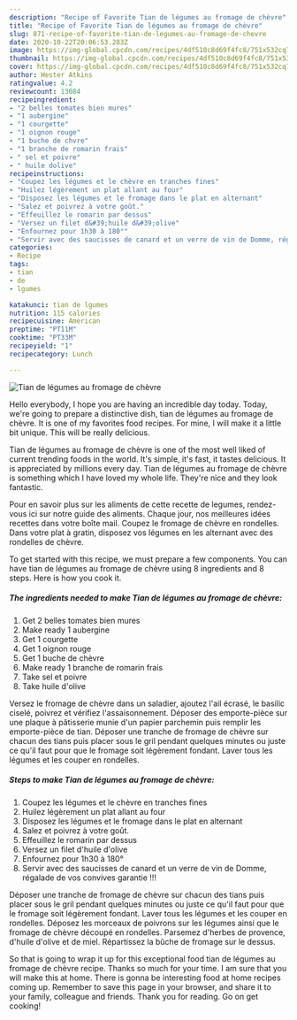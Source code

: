 ```yaml
---
description: "Recipe of Favorite Tian de légumes au fromage de chèvre"
title: "Recipe of Favorite Tian de légumes au fromage de chèvre"
slug: 871-recipe-of-favorite-tian-de-legumes-au-fromage-de-chevre
date: 2020-10-22T20:06:53.283Z
image: https://img-global.cpcdn.com/recipes/4df510c8d69f4fc8/751x532cq70/tian-de-legumes-au-fromage-de-chevre-photo-principale-de-la-recette.jpg
thumbnail: https://img-global.cpcdn.com/recipes/4df510c8d69f4fc8/751x532cq70/tian-de-legumes-au-fromage-de-chevre-photo-principale-de-la-recette.jpg
cover: https://img-global.cpcdn.com/recipes/4df510c8d69f4fc8/751x532cq70/tian-de-legumes-au-fromage-de-chevre-photo-principale-de-la-recette.jpg
author: Hester Atkins
ratingvalue: 4.2
reviewcount: 13084
recipeingredient:
- "2 belles tomates bien mures"
- "1 aubergine"
- "1 courgette"
- "1 oignon rouge"
- "1 buche de chvre"
- "1 branche de romarin frais"
- " sel et poivre"
- " huile dolive"
recipeinstructions:
- "Coupez les légumes et le chèvre en tranches fines"
- "Huilez légèrement un plat allant au four"
- "Disposez les légumes et le fromage dans le plat en alternant"
- "Salez et poivrez à votre goût."
- "Effeuillez le romarin par dessus"
- "Versez un filet d&#39;huile d&#39;olive"
- "Enfournez pour 1h30 à 180°"
- "Servir avec des saucisses de canard et un verre de vin de Domme, régalade de vos convives garantie !!!"
categories:
- Recipe
tags:
- tian
- de
- lgumes

katakunci: tian de lgumes 
nutrition: 115 calories
recipecuisine: American
preptime: "PT11M"
cooktime: "PT33M"
recipeyield: "1"
recipecategory: Lunch

---
```



![Tian de légumes au fromage de chèvre](https://img-global.cpcdn.com/recipes/4df510c8d69f4fc8/751x532cq70/tian-de-legumes-au-fromage-de-chevre-photo-principale-de-la-recette.jpg)

Hello everybody, I hope you are having an incredible day today. Today, we're going to prepare a distinctive dish, tian de légumes au fromage de chèvre. It is one of my favorites food recipes. For mine, I will make it a little bit unique. This will be really delicious.

Tian de légumes au fromage de chèvre is one of the most well liked of current trending foods in the world. It's simple, it's fast, it tastes delicious. It is appreciated by millions every day. Tian de légumes au fromage de chèvre is something which I have loved my whole life. They're nice and they look fantastic.

Pour en savoir plus sur les aliments de cette recette de legumes, rendez-vous ici sur notre guide des aliments. Chaque jour, nos meilleures idées recettes dans votre boîte mail. Coupez le fromage de chèvre en rondelles. Dans votre plat à gratin, disposez vos légumes en les alternant avec des rondelles de chèvre.


To get started with this recipe, we must prepare a few components. You can have tian de légumes au fromage de chèvre using 8 ingredients and 8 steps. Here is how you cook it.

<!--inarticleads1-->

##### The ingredients needed to make Tian de légumes au fromage de chèvre:

1. Get 2 belles tomates bien mures
1. Make ready 1 aubergine
1. Get 1 courgette
1. Get 1 oignon rouge
1. Get 1 buche de chèvre
1. Make ready 1 branche de romarin frais
1. Take  sel et poivre
1. Take  huile d&#39;olive


Versez le fromage de chèvre dans un saladier, ajoutez l&#39;ail écrasé, le basilic ciselé, poivrez et vérifiez l&#39;assaisonnement. Déposer des emporte-pièce sur une plaque à pâtisserie munie d&#39;un papier parchemin puis remplir les emporte-pièce de tian. Déposer une tranche de fromage de chèvre sur chacun des tians puis placer sous le gril pendant quelques minutes ou juste ce qu&#39;il faut pour que le fromage soit légèrement fondant. Laver tous les légumes et les couper en rondelles. 

<!--inarticleads2-->

##### Steps to make Tian de légumes au fromage de chèvre:

1. Coupez les légumes et le chèvre en tranches fines
1. Huilez légèrement un plat allant au four
1. Disposez les légumes et le fromage dans le plat en alternant
1. Salez et poivrez à votre goût.
1. Effeuillez le romarin par dessus
1. Versez un filet d&#39;huile d&#39;olive
1. Enfournez pour 1h30 à 180°
1. Servir avec des saucisses de canard et un verre de vin de Domme, régalade de vos convives garantie !!!


Déposer une tranche de fromage de chèvre sur chacun des tians puis placer sous le gril pendant quelques minutes ou juste ce qu&#39;il faut pour que le fromage soit légèrement fondant. Laver tous les légumes et les couper en rondelles. Déposez les morceaux de poivrons sur les légumes ainsi que le fromage de chèvre découpé en rondelles. Parsemez d&#39;herbes de provence, d&#39;huile d&#39;olive et de miel. Répartissez la bûche de fromage sur le dessus. 

So that is going to wrap it up for this exceptional food tian de légumes au fromage de chèvre recipe. Thanks so much for your time. I am sure that you will make this at home. There is gonna be interesting food at home recipes coming up. Remember to save this page in your browser, and share it to your family, colleague and friends. Thank you for reading. Go on get cooking!
